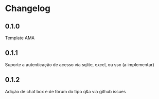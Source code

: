 # Changelog

## 0.1.0

Template AMA

## 0.1.1

Suporte a autenticação de acesso via sqlite, excel, ou sso (a implementar)

## 0.1.2

Adição de chat box e de fórum do tipo q&a via github issues
